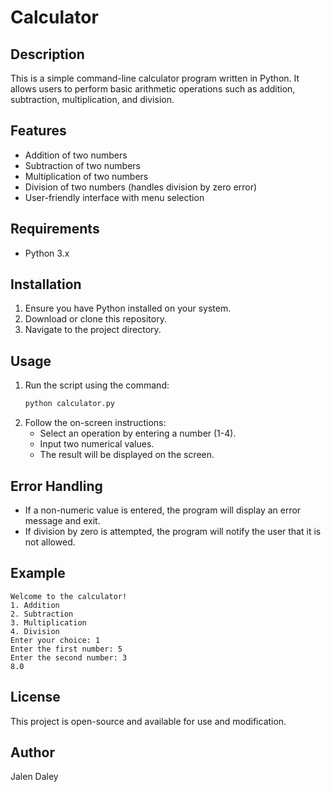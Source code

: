 # Calculator

## Description
This is a simple command-line calculator program written in Python. It allows users to perform basic arithmetic operations such as addition, subtraction, multiplication, and division.

## Features
- Addition of two numbers
- Subtraction of two numbers
- Multiplication of two numbers
- Division of two numbers (handles division by zero error)
- User-friendly interface with menu selection

## Requirements
- Python 3.x

## Installation
1. Ensure you have Python installed on your system.
2. Download or clone this repository.
3. Navigate to the project directory.

## Usage
1. Run the script using the command:
   ```bash
   python calculator.py
   ```
2. Follow the on-screen instructions:
   - Select an operation by entering a number (1-4).
   - Input two numerical values.
   - The result will be displayed on the screen.

## Error Handling
- If a non-numeric value is entered, the program will display an error message and exit.
- If division by zero is attempted, the program will notify the user that it is not allowed.

## Example
```
Welcome to the calculator!
1. Addition
2. Subtraction
3. Multiplication
4. Division
Enter your choice: 1
Enter the first number: 5
Enter the second number: 3
8.0
```

## License
This project is open-source and available for use and modification.

## Author
Jalen Daley

